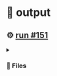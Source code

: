 # 📝  output 

## ⚙️ [run #151](https://github.com/jwenerd/ytm-dl/actions/runs/7591710141)

<details>

<summary>

### 📁 Files

</summary>

|                                                                       |lines|size|bytes |
|-----------------------------------------------------------------------|-----|----|------|
|[`output/library_subscriptions.csv` ](output/library_subscriptions.csv)|65   |4.0K|2626  |
|[`output/library_songs.csv` ](output/library_songs.csv)                |2537 |224K|226496|
|[`output/library_artists.csv` ](output/library_artists.csv)            |1995 |92K |90476 |
|[`output/library_albums.csv` ](output/library_albums.csv)              |933  |64K |65179 |
|[`output/history.csv` ](output/history.csv)                            |745  |76K |76338 |
|[`output/liked_songs.csv` ](output/liked_songs.csv)                    |1410 |124K|123660|

</details>
